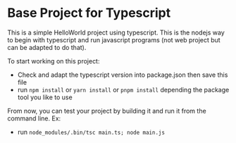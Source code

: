 # Base Project for Typescript
This is a simple HelloWorld project using typescript. This is the nodejs way to begin with typescript and run javascript programs (not web project but can be adapted to do that).

To start working on this project:
- Check and adapt the typescript version into package.json then save this file
- run `npm install` or `yarn install` or `pnpm install` depending the package tool you like to use

From now, you can test your project by building it and run it from the command line.
Ex:
- run `node_modules/.bin/tsc main.ts; node main.js`